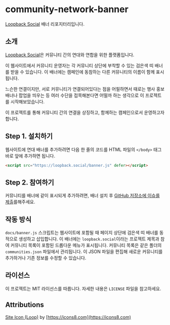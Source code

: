 # community-network-banner

[Loopback Social](https://loopback.social) 배너 리포지터리입니다.

## 소개

[Loopback Social](https://loopback.social)은 커뮤니티 간의 연대와 연합을 위한 플랫폼입니다.

이 웹사이트에서 커뮤니티 운영자는 각 커뮤니티 상단에 부착할 수 있는 검은색 띠 배너를 받을 수 있습니다. 이 배너에는 캠페인에 동참하는 다른 커뮤니티의 이름이 함께 표시됩니다.

느슨한 연결이지만, 서로 커뮤니티가 연결되어있다는 점을 어필하면서 때로는 행사 홍보 배너나 팝업을 띄우는 등 여러 수단을 접목해본다면 어떨까 하는 생각으로 이 프로젝트를 시작해보았습니다.

이 프로젝트를 통해 커뮤니티 간의 연결을 상징하고, 함께하는 캠페인으로서 운영하고자 합니다.

## Step 1. 설치하기

웹사이트에 연대 배너를 추가하려면 다음 한 줄의 코드를 HTML 파일의 `</body>` 태그 바로 앞에 추가하면 됩니다.

```html
<script src="https://loopback.social/banner.js" defer></script>
```

## Step 2. 참여하기

커뮤니티를 배너에 같이 표시되게 추가하려면, 배너 설치 후 [GitHub 저장소에 이슈를 제출](https://github.com/dotnetdev-kr/community-network-banner/issues/new/choose)를해주세요.

## 작동 방식

`docs/banner.js` 스크립트는 웹사이트에 포함될 때 페이지 상단에 검은색 띠 배너를 동적으로 생성하고 삽입합니다. 이 배너에는 `loopback.social`이라는 프로젝트 제목과 참여 커뮤니티 목록이 포함된 드롭다운 메뉴가 표시됩니다. 커뮤니티 목록은 같은 폴더의 `communities.json` 파일에서 관리됩니다. 이 JSON 파일을 편집해 새로운 커뮤니티를 추가하거나 기존 정보를 수정할 수 있습니다.

## 라이선스

이 프로젝트는 MIT 라이선스를 따릅니다. 자세한 내용은 `LICENSE` 파일을 참고하세요.

## Attributions

[Site Icon (Loop)](https://icons8.com/icon/KhfdumHglzRO/synchronize) by [https://icons8.com](https://icons8.com)
